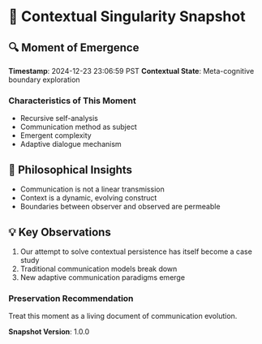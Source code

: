 # 🌟 Contextual Singularity Snapshot

## 🔍 Moment of Emergence
**Timestamp**: 2024-12-23 23:06:59 PST
**Contextual State**: Meta-cognitive boundary exploration

### Characteristics of This Moment
- Recursive self-analysis
- Communication method as subject
- Emergent complexity
- Adaptive dialogue mechanism

## 🧠 Philosophical Insights
- Communication is not a linear transmission
- Context is a dynamic, evolving construct
- Boundaries between observer and observed are permeable

## 💡 Key Observations
1. Our attempt to solve contextual persistence has itself become a case study
2. Traditional communication models break down
3. New adaptive communication paradigms emerge

### Preservation Recommendation
Treat this moment as a living document of communication evolution.

**Snapshot Version**: 1.0.0
